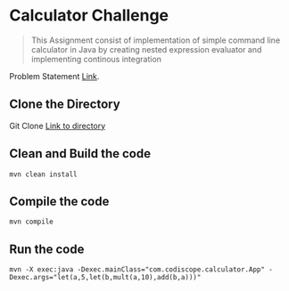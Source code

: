 
# Calculator Challenge

>This Assignment consist of implementation of simple command line calculator in Java by creating nested expression evaluator and implementing continous integration 

Problem Statement [Link](https://github.com/Haricharanpanjwani/calculator-challenge/assignment.docx).

## Clone the Directory

Git Clone [Link to directory](https://github.com/Haricharanpanjwani/calculator-challenge.git)


## Clean and Build the code
```
mvn clean install
```
## Compile the code
```
mvn compile

```

## Run the code
```
mvn -X exec:java -Dexec.mainClass="com.codiscope.calculator.App" -Dexec.args="let(a,5,let(b,mult(a,10),add(b,a)))"

```